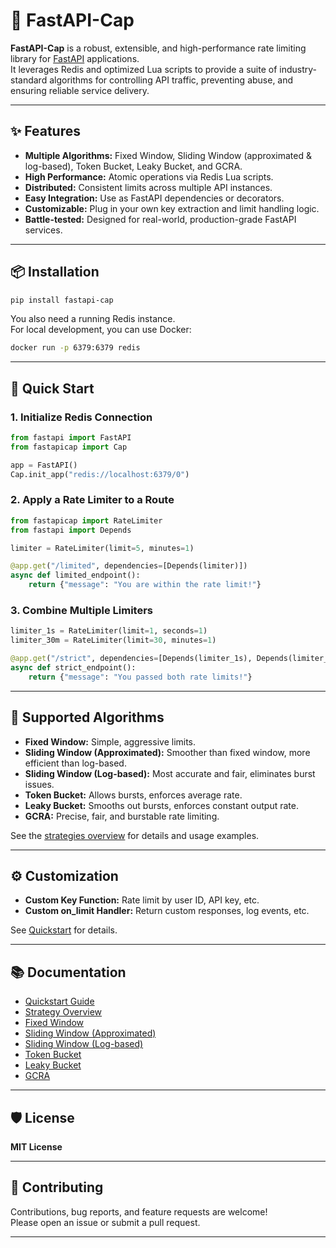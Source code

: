 # 🚦 FastAPI-Cap

**FastAPI-Cap** is a robust, extensible, and high-performance rate limiting library for [FastAPI](https://fastapi.tiangolo.com/) applications.  
It leverages Redis and optimized Lua scripts to provide a suite of industry-standard algorithms for controlling API traffic, preventing abuse, and ensuring reliable service delivery.

---

## ✨ Features

- **Multiple Algorithms:** Fixed Window, Sliding Window (approximated & log-based), Token Bucket, Leaky Bucket, and GCRA.
- **High Performance:** Atomic operations via Redis Lua scripts.
- **Distributed:** Consistent limits across multiple API instances.
- **Easy Integration:** Use as FastAPI dependencies or decorators.
- **Customizable:** Plug in your own key extraction and limit handling logic.
- **Battle-tested:** Designed for real-world, production-grade FastAPI services.

---

## 📦 Installation

```bash
pip install fastapi-cap
```

You also need a running Redis instance.  
For local development, you can use Docker:

```bash
docker run -p 6379:6379 redis
```

---

## 🚀 Quick Start

### 1. Initialize Redis Connection

```python
from fastapi import FastAPI
from fastapicap import Cap

app = FastAPI()
Cap.init_app("redis://localhost:6379/0")
```

### 2. Apply a Rate Limiter to a Route

```python
from fastapicap import RateLimiter
from fastapi import Depends

limiter = RateLimiter(limit=5, minutes=1)

@app.get("/limited", dependencies=[Depends(limiter)])
async def limited_endpoint():
    return {"message": "You are within the rate limit!"}
```

### 3. Combine Multiple Limiters

```python
limiter_1s = RateLimiter(limit=1, seconds=1)
limiter_30m = RateLimiter(limit=30, minutes=1)

@app.get("/strict", dependencies=[Depends(limiter_1s), Depends(limiter_30m)])
async def strict_endpoint():
    return {"message": "You passed both rate limits!"}
```

---

## 🧩 Supported Algorithms

- **Fixed Window:** Simple, aggressive limits.
- **Sliding Window (Approximated):** Smoother than fixed window, more efficient than log-based.
- **Sliding Window (Log-based):** Most accurate and fair, eliminates burst issues.
- **Token Bucket:** Allows bursts, enforces average rate.
- **Leaky Bucket:** Smooths out bursts, enforces constant output rate.
- **GCRA:** Precise, fair, and burstable rate limiting.

See the [strategies overview](https://devbijay.github.io/FastAPI-Cap/strategies/overview/) for details and usage examples.

---

## ⚙️ Customization

- **Custom Key Function:** Rate limit by user ID, API key, etc.
- **Custom on_limit Handler:** Return custom responses, log events, etc.

See [Quickstart](https://devbijay.github.io/FastAPI-Cap/quickstart/) for details.

---

## 📚 Documentation

- [Quickstart Guide](https://devbijay.github.io/FastAPI-Cap/quickstart/)
- [Strategy Overview](https://devbijay.github.io/FastAPI-Cap/strategies/overview/)
- [Fixed Window](https://devbijay.github.io/FastAPI-Cap/strategies/fixed_window/)
- [Sliding Window (Approximated)](https://devbijay.github.io/FastAPI-Cap/strategies/sliding_window/)
- [Sliding Window (Log-based)](https://devbijay.github.io/FastAPI-Cap/strategies/sliding_window_log/)
- [Token Bucket](https://devbijay.github.io/FastAPI-Cap/strategies/token_bucket/)
- [Leaky Bucket](https://devbijay.github.io/FastAPI-Cap/strategies/leaky_bucket/)
- [GCRA](https://devbijay.github.io/FastAPI-Cap/strategies/gcra/)

---

## 🛡️ License

**MIT License**

---

## 🤝 Contributing

Contributions, bug reports, and feature requests are welcome!  
Please open an issue or submit a pull request.

---


